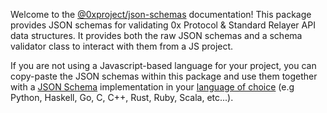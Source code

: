 Welcome to the [@0xproject/json-schemas](https://github.com/0xProject/0x-monorepo/tree/development/packages/json-schemas) documentation! This package provides JSON schemas for validating 0x Protocol & Standard Relayer API data structures. It provides both the raw JSON schemas and a schema validator class to interact with them from a JS project.

If you are not using a Javascript-based language for your project, you can copy-paste the JSON schemas within this package and use them together with a [JSON Schema](http://json-schema.org/) implementation in your [language of choice](http://json-schema.org/implementations.html) (e.g Python, Haskell, Go, C, C++, Rust, Ruby, Scala, etc...).
